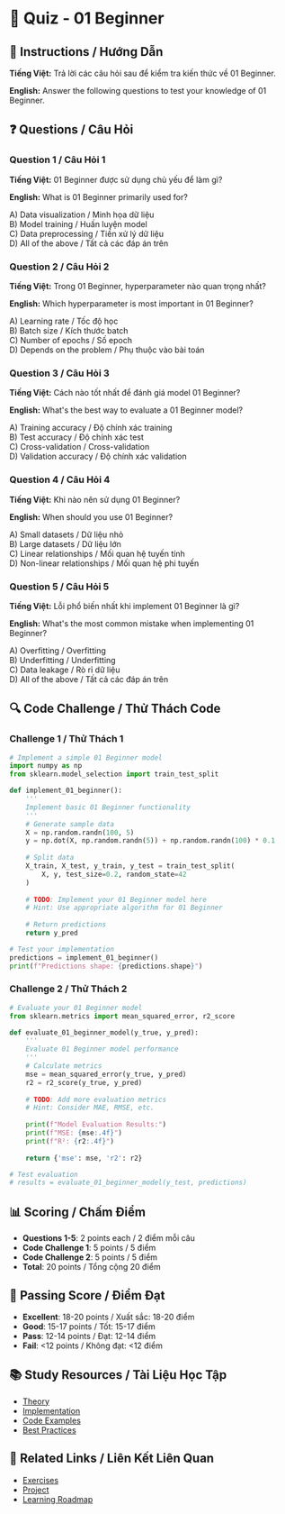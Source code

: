 # 🧠 Quiz - 01 Beginner

## 📝 Instructions / Hướng Dẫn

**Tiếng Việt:** Trả lời các câu hỏi sau để kiểm tra kiến thức về 01 Beginner.

**English:** Answer the following questions to test your knowledge of 01 Beginner.

## ❓ Questions / Câu Hỏi

### Question 1 / Câu Hỏi 1
**Tiếng Việt:** 01 Beginner được sử dụng chủ yếu để làm gì?

**English:** What is 01 Beginner primarily used for?

A) Data visualization / Minh họa dữ liệu  
B) Model training / Huấn luyện model  
C) Data preprocessing / Tiền xử lý dữ liệu  
D) All of the above / Tất cả các đáp án trên

### Question 2 / Câu Hỏi 2
**Tiếng Việt:** Trong 01 Beginner, hyperparameter nào quan trọng nhất?

**English:** Which hyperparameter is most important in 01 Beginner?

A) Learning rate / Tốc độ học  
B) Batch size / Kích thước batch  
C) Number of epochs / Số epoch  
D) Depends on the problem / Phụ thuộc vào bài toán

### Question 3 / Câu Hỏi 3
**Tiếng Việt:** Cách nào tốt nhất để đánh giá model 01 Beginner?

**English:** What's the best way to evaluate a 01 Beginner model?

A) Training accuracy / Độ chính xác training  
B) Test accuracy / Độ chính xác test  
C) Cross-validation / Cross-validation  
D) Validation accuracy / Độ chính xác validation

### Question 4 / Câu Hỏi 4
**Tiếng Việt:** Khi nào nên sử dụng 01 Beginner?

**English:** When should you use 01 Beginner?

A) Small datasets / Dữ liệu nhỏ  
B) Large datasets / Dữ liệu lớn  
C) Linear relationships / Mối quan hệ tuyến tính  
D) Non-linear relationships / Mối quan hệ phi tuyến

### Question 5 / Câu Hỏi 5
**Tiếng Việt:** Lỗi phổ biến nhất khi implement 01 Beginner là gì?

**English:** What's the most common mistake when implementing 01 Beginner?

A) Overfitting / Overfitting  
B) Underfitting / Underfitting  
C) Data leakage / Rò rỉ dữ liệu  
D) All of the above / Tất cả các đáp án trên

## 🔍 Code Challenge / Thử Thách Code

### Challenge 1 / Thử Thách 1
```python
# Implement a simple 01 Beginner model
import numpy as np
from sklearn.model_selection import train_test_split

def implement_01_beginner():
    '''
    Implement basic 01 Beginner functionality
    '''
    # Generate sample data
    X = np.random.randn(100, 5)
    y = np.dot(X, np.random.randn(5)) + np.random.randn(100) * 0.1
    
    # Split data
    X_train, X_test, y_train, y_test = train_test_split(
        X, y, test_size=0.2, random_state=42
    )
    
    # TODO: Implement your 01 Beginner model here
    # Hint: Use appropriate algorithm for 01 Beginner
    
    # Return predictions
    return y_pred

# Test your implementation
predictions = implement_01_beginner()
print(f"Predictions shape: {predictions.shape}")
```

### Challenge 2 / Thử Thách 2
```python
# Evaluate your 01 Beginner model
from sklearn.metrics import mean_squared_error, r2_score

def evaluate_01_beginner_model(y_true, y_pred):
    '''
    Evaluate 01 Beginner model performance
    '''
    # Calculate metrics
    mse = mean_squared_error(y_true, y_pred)
    r2 = r2_score(y_true, y_pred)
    
    # TODO: Add more evaluation metrics
    # Hint: Consider MAE, RMSE, etc.
    
    print(f"Model Evaluation Results:")
    print(f"MSE: {mse:.4f}")
    print(f"R²: {r2:.4f}")
    
    return {'mse': mse, 'r2': r2}

# Test evaluation
# results = evaluate_01_beginner_model(y_test, predictions)
```

## 📊 Scoring / Chấm Điểm

- **Questions 1-5**: 2 points each / 2 điểm mỗi câu
- **Code Challenge 1**: 5 points / 5 điểm
- **Code Challenge 2**: 5 points / 5 điểm
- **Total**: 20 points / Tổng cộng 20 điểm

## 🎯 Passing Score / Điểm Đạt

- **Excellent**: 18-20 points / Xuất sắc: 18-20 điểm
- **Good**: 15-17 points / Tốt: 15-17 điểm  
- **Pass**: 12-14 points / Đạt: 12-14 điểm
- **Fail**: <12 points / Không đạt: <12 điểm

## 📚 Study Resources / Tài Liệu Học Tập

- [Theory](./THEORY_01_beginner.md)
- [Implementation](./IMPLEMENTATION_01_beginner.md)
- [Code Examples](./CODE_EXAMPLES_01_beginner.md)
- [Best Practices](./BEST_PRACTICES_01_beginner.md)

## 🔗 Related Links / Liên Kết Liên Quan

- [Exercises](./EXERCISES_01_beginner.md)
- [Project](./PROJECT_01_beginner.md)
- [Learning Roadmap](./LEARNING_ROADMAP_01_beginner.md)
